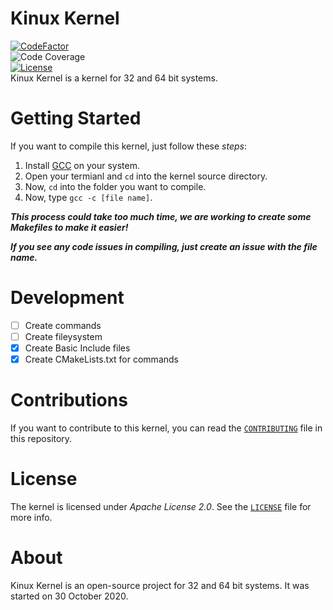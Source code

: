 # Kinux Kernel
[![CodeFactor](https://www.codefactor.io/repository/github/kushagra765/kinux-kernel/badge)](https://www.codefactor.io/repository/github/kushagra765/kinux-kernel)
<br/>
![Code Coverage](https://img.shields.io/badge/coverage-100%25-brightgreen)
<br/>
[![License](https://img.shields.io/badge/license-Apache%202.0-blue)](https://www.github.com/kushagra765/Kinux-Kernel/blob/main/LICENSE)
<br/>
Kinux Kernel is a kernel for 32 and 64 bit systems.

# Getting Started
If you want to compile this kernel, just follow these _steps_:
1. Install [GCC](https://gnu.org/software/gcc/) on your system.
2. Open your termianl and ```cd``` into the kernel source directory.
3. Now, ```cd``` into the folder you want to compile.
4. Now, type ```gcc -c [file name]```.

***This process could take too much time, we are working to create some Makefiles to make it easier!***

***If you see any code issues in compiling, just create an issue with the file name.***

# Development
- [ ] Create commands 
- [ ] Create fileysystem 
- [x] Create Basic Include files
- [x] Create CMakeLists.txt for commands

# Contributions
If you want to contribute to this kernel, you can read the [```CONTRIBUTING```](https://github.com/kushagra765/Kinux-Kernel/blob/main/CONTRIBUTING.md) file in this repository.

# License
The kernel is licensed under _Apache License 2.0_. See the [```LICENSE```](https://github.com/kushagra765/Kinux-Kernel/blob/main/LICENSE) file for more info.

# About
Kinux Kernel is an open-source project for 32 and 64 bit systems. It was started on 30 October 2020.
